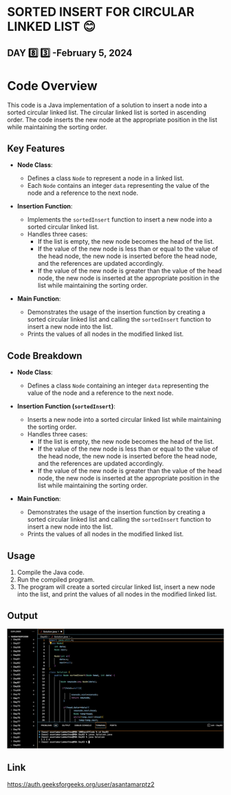 # SORTED INSERT FOR CIRCULAR LINKED LIST :blush:
## DAY :eight: :three: -February 5, 2024

# Code Overview

This code is a Java implementation of a solution to insert a node into a sorted circular linked list. The circular linked list is sorted in ascending order. The code inserts the new node at the appropriate position in the list while maintaining the sorting order.

## Key Features

- **Node Class**:
  - Defines a class `Node` to represent a node in a linked list.
  - Each `Node` contains an integer `data` representing the value of the node and a reference to the next node.

- **Insertion Function**:
  - Implements the `sortedInsert` function to insert a new node into a sorted circular linked list.
  - Handles three cases:
    - If the list is empty, the new node becomes the head of the list.
    - If the value of the new node is less than or equal to the value of the head node, the new node is inserted before the head node, and the references are updated accordingly.
    - If the value of the new node is greater than the value of the head node, the new node is inserted at the appropriate position in the list while maintaining the sorting order.

- **Main Function**:
  - Demonstrates the usage of the insertion function by creating a sorted circular linked list and calling the `sortedInsert` function to insert a new node into the list.
  - Prints the values of all nodes in the modified linked list.

## Code Breakdown

- **Node Class**:
  - Defines a class `Node` containing an integer `data` representing the value of the node and a reference to the next node.

- **Insertion Function (`sortedInsert`)**:
  - Inserts a new node into a sorted circular linked list while maintaining the sorting order.
  - Handles three cases:
    - If the list is empty, the new node becomes the head of the list.
    - If the value of the new node is less than or equal to the value of the head node, the new node is inserted before the head node, and the references are updated accordingly.
    - If the value of the new node is greater than the value of the head node, the new node is inserted at the appropriate position in the list while maintaining the sorting order.

- **Main Function**:
  - Demonstrates the usage of the insertion function by creating a sorted circular linked list and calling the `sortedInsert` function to insert a new node into the list.
  - Prints the values of all nodes in the modified linked list.

## Usage

1. Compile the Java code.
2. Run the compiled program.
3. The program will create a sorted circular linked list, insert a new node into the list, and print the values of all nodes in the modified linked list.


## Output

![Reference Image](s83.png)

## Link
<https://auth.geeksforgeeks.org/user/asantamarptz2>
